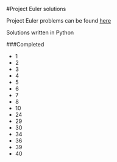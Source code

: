 #Project Euler solutions

Project Euler problems can be found [here](https://projecteuler.net/archives)

Solutions written in Python

###Completed

* 1
* 2
* 3
* 4
* 5
* 6
* 7
* 8
* 10
* 24
* 29
* 30
* 34
* 36
* 39
* 40

